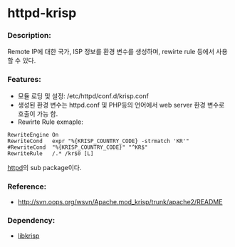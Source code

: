 # httpd-krisp

### Description:

Remote IP에 대한 국가, ISP 정보를 환경 변수를 생성하며, rewirte rule 등에서 사용할 수 있다.

### Features:

* 모듈 로딩 및 설정: /etc/httpd/conf.d/krisp.conf
* 생성된 환경 변수는 httpd.conf 및 PHP등의 언어에서 web server 환경 변수로 호출이 가능 함.
* Rewirte Rule exmaple:
```httpd
RewriteEngine On
RewriteCond   expr "%{KRISP_COUNTRY_CODE} -strmatch 'KR'"
#RewriteCond  "%{KRISP_COUNTRY_CODE}" "^KR$"
RewriteRule   /.* /kr$0 [L]
```

[httpd](pkg-base-httpd.md)의 sub package이다.

### Reference:

* http://svn.oops.org/wsvn/Apache.mod_krisp/trunk/apache2/README

### Dependency:

* [libkrisp](pkg-core-libkrisp.md)